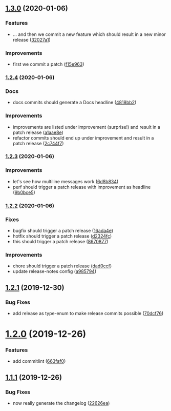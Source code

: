 ## [1.3.0](https://github.com/manuelbieh/semantic-release-playground/compare/v1.2.4...v1.3.0) (2020-01-06)


### Features

* ... and then we commit a new feature which should result in a new minor release ([32027a1](https://github.com/manuelbieh/semantic-release-playground/commit/32027a15a4552bb12a7b45a773f4e497e00a236f))


### Improvements

* first we commit a patch ([f15e963](https://github.com/manuelbieh/semantic-release-playground/commit/f15e9630194695d30de58bfc0a6595d2f86d7324))

### [1.2.4](https://github.com/manuelbieh/semantic-release-playground/compare/v1.2.3...v1.2.4) (2020-01-06)


### Docs

* docs commits should generate a Docs headline ([4818bb2](https://github.com/manuelbieh/semantic-release-playground/commit/4818bb2a91e819a2beef3590749cadc34f761ba5))


### Improvements

* improvements are listed under improvement (surprise\!) and result in a patch release ([a1aae8e](https://github.com/manuelbieh/semantic-release-playground/commit/a1aae8e6fd652124df91eff1d13febc382d573d8))
* refactor commits should end up under improvement and result in a patch release ([2c744f7](https://github.com/manuelbieh/semantic-release-playground/commit/2c744f7c31240cd921598540b124e39423d4789a))

### [1.2.3](https://github.com/manuelbieh/semantic-release-playground/compare/v1.2.2...v1.2.3) (2020-01-06)


### Improvements

* let's see how multiline messages work ([6d8b834](https://github.com/manuelbieh/semantic-release-playground/commit/6d8b834125a15410ff72dd5016b302799c8ad7dd))
* perf should trigger a patch release with improvement as headline ([9b0bce5](https://github.com/manuelbieh/semantic-release-playground/commit/9b0bce5e70defcfb00218ea927292c14f967fcf7))

### [1.2.2](https://github.com/manuelbieh/semantic-release-playground/compare/v1.2.1...v1.2.2) (2020-01-06)


### Fixes

* bugfix should trigger a patch release ([16ada4e](https://github.com/manuelbieh/semantic-release-playground/commit/16ada4eabfeacb86d952513e668e4ec4a5ddeac3))
* hotfix should trigger a patch release ([d2324fc](https://github.com/manuelbieh/semantic-release-playground/commit/d2324fcf7ac4702abc98417fe396aa4cf013f838))
* this should trigger a patch release ([8670877](https://github.com/manuelbieh/semantic-release-playground/commit/867087761237a37435d3fdfec0f48229229aeca7))


### Improvements

* chore should trigger a patch release ([dad0ccf](https://github.com/manuelbieh/semantic-release-playground/commit/dad0ccfc6e6bd10afeb6d11a60d18cdcc0625d06))
* update release-notes config ([a985794](https://github.com/manuelbieh/semantic-release-playground/commit/a985794d57c00632cacdc758f09fb6987718e9ec))

## [1.2.1](https://github.com/manuelbieh/semrel/compare/v1.2.0...v1.2.1) (2019-12-30)

### Bug Fixes

-   add release as type-enum to make release commits possible ([70dcf76](https://github.com/manuelbieh/semrel/commit/70dcf760862e9dde15fb5c96a433f1a5d23e05a9))

# [1.2.0](https://github.com/manuelbieh/semrel/compare/v1.1.1...v1.2.0) (2019-12-26)

### Features

-   add commitlint ([663faf0](https://github.com/manuelbieh/semrel/commit/663faf039d39a833f2e64cdb8124ed116842268c))

## [1.1.1](https://github.com/manuelbieh/semrel/compare/v1.1.0...v1.1.1) (2019-12-26)

### Bug Fixes

-   now really generate the changelog ([22626ea](https://github.com/manuelbieh/semrel/commit/22626eaecbe650d3f59b9ac5ad3baaae2bbed0fb))
